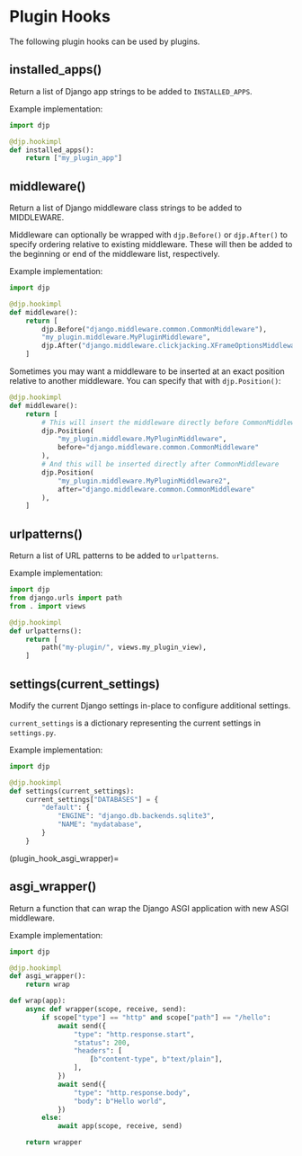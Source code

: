 # Plugin Hooks

The following plugin hooks can be used by plugins.

## installed_apps()

Return a list of Django app strings to be added to `INSTALLED_APPS`.

Example implementation:

```python
import djp

@djp.hookimpl
def installed_apps():
    return ["my_plugin_app"]
```

## middleware()

Return a list of Django middleware class strings to be added to MIDDLEWARE.

Middleware can optionally be wrapped with `djp.Before()` or `djp.After()` to specify ordering relative to existing middleware. These will then be added to the beginning or end of the middleware list, respectively.

Example implementation:

```python
import djp

@djp.hookimpl
def middleware():
    return [
        djp.Before("django.middleware.common.CommonMiddleware"),
        "my_plugin.middleware.MyPluginMiddleware",
        djp.After("django.middleware.clickjacking.XFrameOptionsMiddleware")
    ]
```

Sometimes you may want a middleware to be inserted at an exact position relative to another middleware. You can specify that with `djp.Position()`:

```python
@djp.hookimpl
def middleware():
    return [
        # This will insert the middleware directly before CommonMiddleware
        djp.Position(
            "my_plugin.middleware.MyPluginMiddleware",
            before="django.middleware.common.CommonMiddleware"
        ),
        # And this will be inserted directly after CommonMiddleware
        djp.Position(
            "my_plugin.middleware.MyPluginMiddleware2",
            after="django.middleware.common.CommonMiddleware"
        ),
    ]
```

## urlpatterns()

Return a list of URL patterns to be added to `urlpatterns`.

Example implementation:

```python
import djp
from django.urls import path
from . import views

@djp.hookimpl
def urlpatterns():
    return [
        path("my-plugin/", views.my_plugin_view),
    ]
```

## settings(current_settings)

Modify the current Django settings in-place to configure additional settings.

`current_settings` is a dictionary representing the current settings in `settings.py`.

Example implementation:

```python
import djp

@djp.hookimpl
def settings(current_settings):
    current_settings["DATABASES"] = {
        "default": {
            "ENGINE": "django.db.backends.sqlite3",
            "NAME": "mydatabase",
        }
    }
```

(plugin_hook_asgi_wrapper)=
## asgi_wrapper()

Return a function that can wrap the Django ASGI application with new ASGI middleware.

Example implementation:

```python
import djp

@djp.hookimpl
def asgi_wrapper():
    return wrap

def wrap(app):
    async def wrapper(scope, receive, send):
        if scope["type"] == "http" and scope["path"] == "/hello":
            await send({
                "type": "http.response.start",
                "status": 200,
                "headers": [
                    [b"content-type", b"text/plain"],
                ],
            })
            await send({
                "type": "http.response.body",
                "body": b"Hello world",
            })
        else:
            await app(scope, receive, send)

    return wrapper
```
